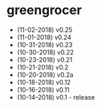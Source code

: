 # greengrocer

* (11-02-2018) v0.25
* (11-01-2018) v0.24
* (10-31-2018) v0.23
* (10-30-2018) v0.22
* (10-23-2018) v0.21
* (10-21-2018) v0.2
* (10-20-2018) v0.2a
* (10-18-2018) v0.12
* (10-16-2018) v0.11
* (10-14-2018) v0.1 - release
